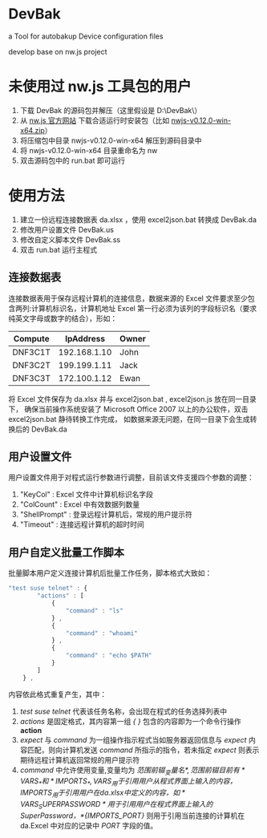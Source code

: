 # DevBak
a Tool for autobakup Device configuration files

develop base on nw.js project

# 未使用过 nw.js 工具包的用户

1. 下载 DevBak 的源码包并解压（这里假设是 D:\DevBak\）
2. 从 [nw.js 官方网站](http://nwjs.io/) 下载合适运行时安装包（比如 [nwjs-v0.12.0-win-x64.zip](http://dl.nwjs.io/v0.12.0/nwjs-v0.12.0-win-x64.zip)）
3. 将压缩包中目录 nwjs-v0.12.0-win-x64 解压到源码目录中
4. 将 nwjs-v0.12.0-win-x64 目录重命名为 nw
5. 双击源码包中的 run.bat 即可运行

# 使用方法

1. 建立一份远程连接数据表 da.xlsx ，使用 excel2json.bat 转换成 DevBak.da
2. 修改用户设置文件 DevBak.us
3. 修改自定义脚本文件 DevBak.ss
4. 双击 run.bat 运行主程式

## 连接数据表

连接数据表用于保存远程计算机的连接信息，数据来源的 Excel 文件要求至少包含两列:计算机标识名，计算机地址
Excel 第一行必须为该列的字段标识名（要求纯英文字母或数字的结合），形如：

| Compute |   IpAddress  |   Owner  |
|---------|--------------|----------|
| DNF3C1T | 192.168.1.10 |   John   |
| DNF3C2T | 199.199.1.11 |   Jack   |
| DNF3C3T | 172.100.1.12 |   Ewan   |

将 Excel 文件保存为 da.xlsx 并与 excel2json.bat , excel2json.js 放在同一目录下，
确保当前操作系统安装了 Microsoft Office 2007 以上的办公软件，双击 excel2json.bat 静待转换工作完成，
如数据来源无问题，在同一目录下会生成转换后的 DevBak.da

## 用户设置文件

用户设置文件用于对程式运行参数进行调整，目前该文件支援四个参数的调整：

1. "KeyCol" : Excel 文件中计算机标识名字段
2. "ColCount" : Excel 中有效数据列数量
3. "ShellPrompt" : 登录远程计算机后，常规的用户提示符
4. "Timeout" : 连接远程计算机的超时时间

## 用户自定义批量工作脚本

批量脚本用户定义连接计算机后批量工作任务，脚本格式大致如：

```javascript
"test suse telnet" : {
		"actions" : [
			{
				"command" : "ls"
			} , 
			{
				"command" : "whoami"
			} , 
			{
				"command" : "echo $PATH"
			}
		]
	} , 
```

内容依此格式重复产生，其中：

1. *test suse telnet* 代表该任务名称，会出现在程式的任务选择列表中
2. *actions* 是固定格式，其内容第一组 *{ }* 包含的内容即为一个命令行操作 **action**
3. *expect* 与 *command* 为一组操作指示程式当如服务器返回信息与 *expect* 内容匹配，则向计算机发送 *command* 所指示的指令，若未指定 *expect* 则表示期待远程计算机返回常规的用户提示符
4. *command* 中允许使用变量,变量均为 *${范围前辍_变量名}* , 范围前辍目前有 *VARS_* 和 *IMPORTS_* , VARS_ 用于引用用户从程式界面上输入的内容，IMPORTS_ 用于引用用户在 da.xlsx 中定义的内容，如 *VARS_SUPERPASSWORD* 用于引用用户在程式界面上输入的 SuperPassword ，*${IMPORTS_PORT}* 则用于引用当前连接的计算机在 da.Excel 中对应的记录中 *PORT* 字段的值。

